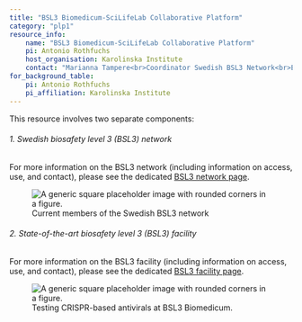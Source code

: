 ```yaml
---
title: "BSL3 Biomedicum-SciLifeLab Collaborative Platform"
category: "plp1"
resource_info:
    name: "BSL3 Biomedicum-SciLifeLab Collaborative Platform"
    pi: Antonio Rothfuchs
    host_organisation: Karolinska Institute
    contact: "Marianna Tampere<br>Coordinator Swedish BSL3 Network<br>Email: [marianna.tampere@ki.se](mailto:marianna.tampere@ki.se)<br><br>Antonio Gigliotti Rothfuchs<br>BSL3 Director<br>Email: [antonio.rothfuchs@ki.se](mailto:antonio.rothfuchs@ki.se)"
for_background_table:
    pi: Antonio Rothfuchs
    pi_affiliation: Karolinska Institute
---
```


This resource involves two separate components:

###### 1. Swedish biosafety level 3 (BSL3) network

For more information on the BSL3 network (including information on access, use, and contact), please see the dedicated [BSL3 network page](/resources-subprojects/bsl3-network/).

<figure class="figure">
  <img src="/resorces/bsl3-network-members.png" class="figure-img img-fluid" alt="A generic square placeholder image with rounded corners in a figure.">
  <figcaption class="figure-caption">Current members of the Swedish BSL3 network</figcaption>
</figure>

###### 2. State-of-the-art biosafety level 3 (BSL3) facility

For more information on the BSL3 facility (including information on access, use, and contact), please see the dedicated [BSL3 facility page](/resources-subprojects/bsl3-facility/).

<figure class="figure">
  <img src="/resorces/bsl3-facility-crispr-based-antiviral.png" class="figure-img img-fluid" alt="A generic square placeholder image with rounded corners in a figure.">
  <figcaption class="figure-caption">Testing CRISPR-based antivirals at BSL3 Biomedicum.</figcaption>
</figure>
